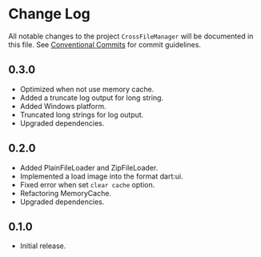 # Change Log

All notable changes to the project `CrossFileManager` will be documented in this file.
See [Conventional Commits](https://conventionalcommits.org) for commit guidelines.

## 0.3.0

- Optimized when not use memory cache.
- Added a truncate log output for long string.
- Added Windows platform.
- Truncated long strings for log output.
- Upgraded dependencies.

## 0.2.0

- Added PlainFileLoader and ZipFileLoader.
- Implemented a load image into the format dart:ui.
- Fixed error when set `clear cache` option.
- Refactoring MemoryCache.
- Upgraded dependencies.

## 0.1.0

- Initial release.

